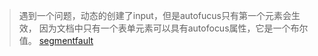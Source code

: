 > 遇到一个问题，动态的创建了input，但是autofucus只有第一个元素会生效， 因为文档中只有一个表单元素可以具有autofocus属性，它是一个布尔值。
> [segmentfault](https://segmentfault.com/q/1010000006917530)
